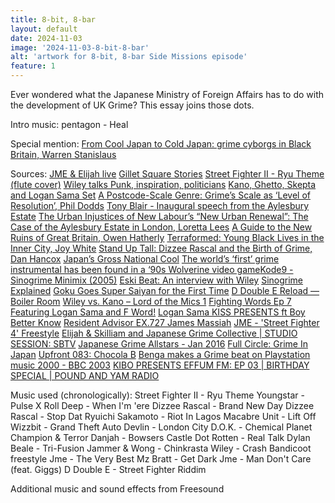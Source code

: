 ```yaml
---
title: 8-bit, 8-bar
layout: default
date: 2024-11-03
image: '2024-11-03-8-bit-8-bar'
alt: 'artwork for 8-bit, 8-bar Side Missions episode'
feature: 1
---
```


Ever wondered what the Japanese Ministry of Foreign Affairs has to do with the development of UK Grime? This essay joins those dots.

Intro music: pentagon - Heal

Special mention:
[From Cool Japan to Cold Japan: grime cyborgs in Black Britain, Warren Stanislaus](https://www.tandfonline.com/doi/full/10.1080/09555803.2022.2033300)

Sources:
[JME & Elijah live](https://www.youtube.com/watch?v=FLM5yyCDT7w)
[Gillet Square Stories](https://futurehackney.com/gillet-square-stories)
[Street Fighter II - Ryu Theme (flute cover)](https://www.youtube.com/watch?v=6vFZ04gdZ8A)
[Wiley talks Punk, inspiration, politicians](https://metro.co.uk/2017/10/30/in-focus-wiley-talks-punk-inspiration-politicians-and-that-dizzee-rascal-dispute-7026932/)
[Kano, Ghetto, Skepta and Logan Sama Set](https://www.youtube.com/watch?v=5ANg5ZHKx1A)
[A Postcode-Scale Genre: Grime’s Scale as ‘Level of Resolution’, Phil Dodds](https://link.springer.com/chapter/10.1007/978-3-031-36283-5_3)
[Tony Blair - Inaugural speech from the Aylesbury Estate](https://www.youtube.com/watch?v=q_HGgT--AGs)
[The Urban Injustices of New Labour’s “New Urban Renewal”: The Case of the Aylesbury Estate in London, Loretta Lees](https://fightfortheaylesbury.wordpress.com/wp-content/uploads/2015/02/lees-aylesbury.pdf)
[A Guide to the New Ruins of Great Britain, Owen Hatherly](https://www.versobooks.com/en-gb/products/2170-a-guide-to-the-new-ruins-of-great-britain)
[Terraformed: Young Black Lives in the Inner City, Joy White](https://repeaterbooks.com/product/terraformed-young-black-lives-in-the-inner-city/)
[Stand Up Tall: Dizzee Rascal and the Birth of Grime, Dan Hancox](https://www.goodreads.com/book/show/18282778-stand-up-tall)
[Japan’s Gross National Cool](https://foreignpolicy.com/2009/11/11/japans-gross-national-cool/)
[The world’s ‘first’ grime instrumental has been found in a ‘90s Wolverine video game](https://www.factmag.com/2016/07/27/wolverine-adamantium-rage-first-grime-instrumental/)[Kode9 - Sinogrime Minimix (2005)](https://soundcloud.com/kodenine/kode9-sinogrime-minimix-2005)
[Eski Beat: An interview with Wiley](https://www.fabriclondon.com/posts/hyperdub-archive-eski-beat-an-interview-with-wiley-part-1-october-2003)
[Sinogrime Explained](https://radii.co/article/sinogrime-explained)
[Goku Goes Super Saiyan for the First Time](https://www.youtube.com/watch?v=c7jvWOfwc1M)
[D Double E Reload — Boiler Room](https://www.youtube.com/watch?v=X8QqO215dU8)
[Wiley vs. Kano – Lord of the Mics 1](https://www.youtube.com/watch?v=nTF_T47CDnI)
[Fighting Words Ep 7 Featuring Logan Sama and F Word!]([https://www.youtube.com/@CapcomFighters](https://www.youtube.com/watch?v=Stp-dm6S21I))
[Logan Sama KISS PRESENTS ft Boy Better Know](https://www.youtube.com/watch?v=WmH-y4sxzKw)
[Resident Advisor EX.727 James Massiah](https://ra.co/exchange/763)
[JME - 'Street Fighter 4' Freestyle](https://www.youtube.com/watch?v=steaYt4b93E)
[Elijah & Skilliam and Japanese Grime Collective | STUDIO SESSION: SBTV](https://www.youtube.com/watch?v=fYNe53tBrLI)
[Japanese Grime Allstars - Jan 2016](https://soundcloud.com/elijahskilliam/tokyo)
[Full Circle: Grime In Japan](https://www.youtube.com/watch?v=PfgbNXBjVnE)
[Upfront 083: Chocola B](https://soundcloud.com/platform/upfront-083-chocola-b?in=jeanne-boudoy/sets/13-1)
[Benga makes a Grime beat on Playstation music 2000 - BBC 2003](https://www.youtube.com/watch?v=AZHnaSIZP0Y)
[KIBO PRESENTS EFFUM FM: EP 03 | BIRTHDAY SPECIAL | POUND AND YAM RADIO](https://www.youtube.com/watch?v=3Go1Sm5mjAo)

Music used (chronologically):
Street Fighter II - Ryu Theme
Youngstar - Pulse X
Roll Deep - When I'm 'ere
Dizzee Rascal - Brand New Day
Dizzee Rascal - Stop Dat
Ryuichi Sakamoto - Riot In Lagos
Macabre Unit - Lift Off
Wizzbit - Grand Theft Auto
Devlin - London City
D.O.K. - Chemical Planet
Champion & Terror Danjah - Bowsers Castle
Dot Rotten - Real Talk
Dylan Beale - Tri-Fusion
Jammer & Wong - Chinkrasta
Wiley - Crash Bandicoot freestyle
Jme - The Very Best
Mz Bratt - Get Dark
Jme - Man Don't Care (feat. Giggs)
D Double E - Street Fighter Riddim

Additional music and sound effects from Freesound
